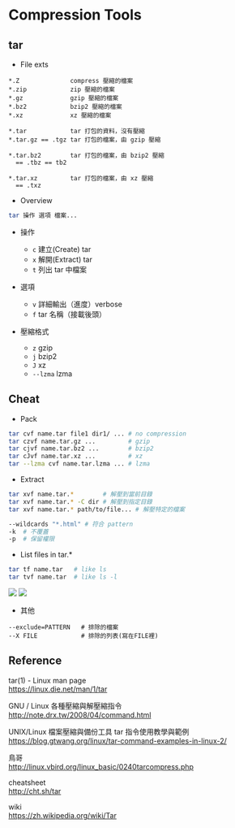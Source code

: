 # Compression Tools

## tar

* File exts
```
*.Z              compress 壓縮的檔案
*.zip            zip 壓縮的檔案
*.gz             gzip 壓縮的檔案
*.bz2            bzip2 壓縮的檔案
*.xz             xz 壓縮的檔案

*.tar            tar 打包的資料，沒有壓縮
*.tar.gz == .tgz tar 打包的檔案，由 gzip 壓縮

*.tar.bz2        tar 打包的檔案，由 bzip2 壓縮
  == .tbz == tb2

*.tar.xz         tar 打包的檔案，由 xz 壓縮
  == .txz
```

* Overview
```bash
tar 操作 選項 檔案...
```

* 操作
	* `c` 建立(Create) tar
	* `x` 解開(Extract) tar
	* `t` 列出 tar 中檔案

* 選項
	* `v` 詳細輸出（進度）verbose
	* `f` tar 名稱（接載後頭）

* 壓縮格式
	* `z` gzip
	* `j` bzip2
	* `J` xz
	* `--lzma` lzma

## Cheat

* Pack

```bash
tar cvf name.tar file1 dir1/ ... # no compression
tar czvf name.tar.gz ...         # gzip
tar cjvf name.tar.bz2 ...        # bzip2
tar cJvf name.tar.xz ...         # xz
tar --lzma cvf name.tar.lzma ... # lzma
```

* Extract

```bash
tar xvf name.tar.*        # 解壓到當前目錄
tar xvf name.tar.* -C dir # 解壓到指定目錄
tar xvf name.tar.* path/to/file... # 解壓特定的檔案

--wildcards "*.html" # 符合 pattern
-k  # 不覆蓋
-p  # 保留權限
```

* List files in tar.*
```bash
tar tf name.tar   # like ls
tar tvf name.tar  # like ls -l
```
![](https://i.imgur.com/Gez6sPT.png)
![](https://i.imgur.com/3id6X3D.png)

* 其他

```
--exclude=PATTERN   # 排除的檔案
--X FILE            # 排除的列表(寫在FILE裡)
```

## Reference

tar(1) - Linux man page<br>
<https://linux.die.net/man/1/tar>

GNU / Linux 各種壓縮與解壓縮指令<br>
<http://note.drx.tw/2008/04/command.html>

UNIX/Linux 檔案壓縮與備份工具 tar 指令使用教學與範例<br>
<https://blog.gtwang.org/linux/tar-command-examples-in-linux-2/>

鳥哥<br>
<http://linux.vbird.org/linux_basic/0240tarcompress.php>

cheatsheet<br>
<http://cht.sh/tar>

wiki<br>
<https://zh.wikipedia.org/wiki/Tar>